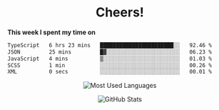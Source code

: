 <h1 align="center">Cheers!</h1>

**This week I spent my time on**
<!--START_SECTION:waka-->

```txt
TypeScript   6 hrs 23 mins   ███████████████████████░░   92.46 %
JSON         25 mins         █▓░░░░░░░░░░░░░░░░░░░░░░░   06.23 %
JavaScript   4 mins          ▒░░░░░░░░░░░░░░░░░░░░░░░░   01.03 %
SCSS         1 min           ░░░░░░░░░░░░░░░░░░░░░░░░░   00.26 %
XML          0 secs          ░░░░░░░░░░░░░░░░░░░░░░░░░   00.01 %
```

<!--END_SECTION:waka-->

<p align="center"><img src="https://github-readme-stats.vercel.app/api/top-langs/?username=thnkrn&layout=compact&hide=html&theme=tokyonight" alt="Most Used Languages" /></p>

<p align="center"><img src="https://github-readme-stats.vercel.app/api?username=thnkrn&show_icons=true&count_private=true&theme=tokyonight&show=reviews&hide_rank=false&rank_icon=github" alt="GitHub Stats" /></p>

<!-- <p align="center"><a href="https://wakatime.com"><img src="https://wakatime.com/share/@thnkrn/40092326-d1bd-471b-89da-9a7c63939402.png" /></p>
 -->
